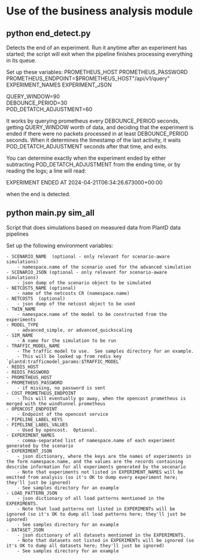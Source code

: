 # Use of the business analysis module

## python end_detect.py

Detects the end of an experiment.  Run it anytime after an experiment has started;
the script will exit when the pipeline finishes processing everything in its queue.

Set up these variables: 
PROMETHEUS_HOST
PROMETHEUS_PASSWORD
PROMETHEUS_ENDPOINT=$PROMETHEUS_HOST"/api/v1/query"
EXPERIMENT_NAMES
EXPERIMENT_JSON

QUERY_WINDOW=90    
DEBOUNCE_PERIOD=30   
POD_DETATCH_ADJUSTMENT=60

It works by querying prometheus every DEBOUNCE_PERIOD seconds, getting
QUERY_WINDOW worth of data, and deciding that the experiment is ended if
there were no packets processed in at least DEBOUNCE_PERIOD seconds.
When it determines the timestamp of the last activity, it waits POD_DETATCH_ADJUSTMENT
seconds after that time, and exits.

You can determine exactly when the experiment ended by either subtracting
POD_DETATCH_ADJUSTMENT from the ending time, or by reading the logs; a line
will read:

EXPERIMENT ENDED AT  2024-04-21T06:34:26.673000+00:00

when the end is detected.


## python main.py sim_all

Script that does simulations based on measured data from PlantD data pipelines

Set up the following environment variables:

    - SCENARIO_NAME  (optional - only relevant for scenario-aware simulations)
        - namespace.name of the scenario used for the advanced simulation
    - SCENARIO_JSON (optional - only relevant for scenario-aware simulations)
        - json dump of the scenario object to be simulated
    - NETCOSTS_NAME (optional)
        - name of the netcosts CR (namespace.name)
    - NETCOSTS  (optional)
        - json dump of the netcost object to be used
    - TWIN_NAME
        - namespace.name of the model to be constructed from the experiments
    - MODEL_TYPE
        - advanced_simple, or advanced_quickscaling
    - SIM_NAME
        - A name for the simulation to be run 
    - TRAFFIC_MODEL_NAME
        - The traffic model to use.  See samples directory for an example. 
        - This will be looked up from redis key `plantd:trafficmodel_params:$TRAFFIC_MODEL`
    - REDIS_HOST
    - REDIS_PASSWORD
    - PROMETHEUS_HOST
    - PROMETHEUS_PASSWORD
        - if missing, no password is sent
    - COST_PROMETHEUS_ENDPOINT  
        - This will eventually go away, when the opencost prometheus is merged with the windtunnel prometheus
    - OPENCOST_ENDPOINT
        - Endpoint of the opencost service
    - PIPELINE_LABEL_KEYS
    - PIPELINE_LABEL_VALUES
        - Used by opencost.  Optional.
    - EXPERIMENT_NAMES
        - comma-separated list of namespace.name of each experiment generated by the scenario
    - EXPERIMENT_JSON
        - json dictionary, where the keys are the names of experiments in the form namespace.name, and the values are the records containing describe information for all experiments generated by the secenario 
        - Note that experiments not listed in EXPERIMENT_NAMES will be omitted from analysis (so it's OK to dump every experiment here; they'll just be ignored)
        - See samples directory for an example
    - LOAD_PATTERN_JSON
        - json dictionary of all load patterns mentioned in the EXPERIMENTS. 
        - Note that load patterns not listed in EXPERIMENTs will be ignored (so it's OK to dump all load patterns here; they'll just be ignored)
        - See samples directory for an example
    - DATASET_JSON
        - json dictionary of all datasets mentioned in the EXPERIMENTS. 
        - Note that datasets not listed in EXPERIMENTs will be ignored (so it's OK to dump all datasets here; they'll just be ignored)
        - See samples directory for an example


